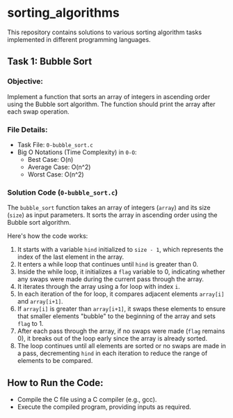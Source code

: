# sorting_algorithms

This repository contains solutions to various sorting algorithm tasks implemented in different programming languages.

## Task 1: Bubble Sort

### Objective:
Implement a function that sorts an array of integers in ascending order using the Bubble sort algorithm. The function should print the array after each swap operation.

### File Details:
- Task File: `0-bubble_sort.c`
- Big O Notations (Time Complexity) in `0-O`:
  - Best Case: O(n)
  - Average Case: O(n^2)
  - Worst Case: O(n^2)

### Solution Code (`0-bubble_sort.c`)
The `bubble_sort` function takes an array of integers (`array`) and its size (`size`) as input parameters. It sorts the array in ascending order using the Bubble sort algorithm.

Here's how the code works:
1. It starts with a variable `hind` initialized to `size - 1`, which represents the index of the last element in the array.
2. It enters a while loop that continues until `hind` is greater than 0.
3. Inside the while loop, it initializes a `flag` variable to 0, indicating whether any swaps were made during the current pass through the array.
4. It iterates through the array using a for loop with index `i`.
5. In each iteration of the for loop, it compares adjacent elements `array[i]` and `array[i+1]`.
6. If `array[i]` is greater than `array[i+1]`, it swaps these elements to ensure that smaller elements "bubble" to the beginning of the array and sets `flag` to 1.
7. After each pass through the array, if no swaps were made (`flag` remains 0), it breaks out of the loop early since the array is already sorted.
8. The loop continues until all elements are sorted or no swaps are made in a pass, decrementing `hind` in each iteration to reduce the range of elements to be compared.

## How to Run the Code:
- Compile the C file using a C compiler (e.g., gcc).
- Execute the compiled program, providing inputs as required.

